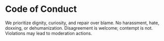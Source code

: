 # Code of Conduct

We prioritize dignity, curiosity, and repair over blame. No harassment, hate, doxxing, or dehumanization. Disagreement is welcome; contempt is not. Violations may lead to moderation actions.
